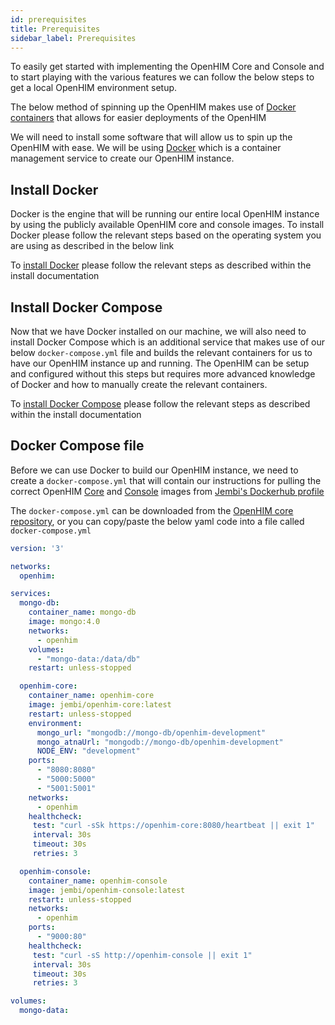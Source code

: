 ```yaml
---
id: prerequisites
title: Prerequisites
sidebar_label: Prerequisites
---
```


To easily get started with implementing the OpenHIM Core and Console and to start playing with the various features we can follow the below steps to get a local OpenHIM environment setup.

The below method of spinning up the OpenHIM makes use of [Docker containers](https://www.docker.com/resources/what-container) that allows for easier deployments of the OpenHIM 

We will need to install some software that will allow us to spin up the OpenHIM with ease. We will be using [Docker](https://www.docker.com/) which is a container management service to create our OpenHIM instance.

## Install Docker

Docker is the engine that will be running our entire local OpenHIM instance by using the publicly available OpenHIM core and console images. To install Docker please follow the relevant steps based on the operating system you are using as described in the below link

To [install Docker](https://docs.docker.com/install/) please follow the relevant steps as described within the install documentation

## Install Docker Compose

Now that we have Docker installed on our machine, we will also need to install Docker Compose which is an additional service that makes use of our below `docker-compose.yml` file and builds the relevant containers for us to have our OpenHIM instance up and running. The OpenHIM can be setup and configured without this steps but requires more advanced knowledge of Docker and how to manually create the relevant containers.

To [install Docker Compose](https://docs.docker.com/compose/install/) please follow the relevant steps as described within the install documentation

## Docker Compose file

Before we can use Docker to build our OpenHIM instance, we need to create a `docker-compose.yml` that will contain our instructions for pulling the correct OpenHIM [Core](https://hub.docker.com/r/jembi/openhim-core) and [Console](https://hub.docker.com/r/jembi/openhim-console) images from [Jembi's Dockerhub profile](https://hub.docker.com/r/jembi/)

The `docker-compose.yml` can be downloaded from the [OpenHIM core repository](https://github.com/jembi/openhim-core-js/blob/master/infrastructure/docker-compose.yml), or you can copy/paste the below yaml code into a file called `docker-compose.yml`

```yml
version: '3'

networks:
  openhim:

services:
  mongo-db:
    container_name: mongo-db
    image: mongo:4.0
    networks:
      - openhim
    volumes:
      - "mongo-data:/data/db"
    restart: unless-stopped

  openhim-core:
    container_name: openhim-core
    image: jembi/openhim-core:latest
    restart: unless-stopped
    environment:
      mongo_url: "mongodb://mongo-db/openhim-development"
      mongo_atnaUrl: "mongodb://mongo-db/openhim-development"
      NODE_ENV: "development"
    ports:
      - "8080:8080"
      - "5000:5000"
      - "5001:5001"
    networks:
      - openhim
    healthcheck:
     test: "curl -sSk https://openhim-core:8080/heartbeat || exit 1"
     interval: 30s
     timeout: 30s
     retries: 3

  openhim-console:
    container_name: openhim-console
    image: jembi/openhim-console:latest
    restart: unless-stopped
    networks:
      - openhim
    ports:
      - "9000:80"
    healthcheck:
     test: "curl -sS http://openhim-console || exit 1"
     interval: 30s
     timeout: 30s
     retries: 3

volumes:
  mongo-data:
```
